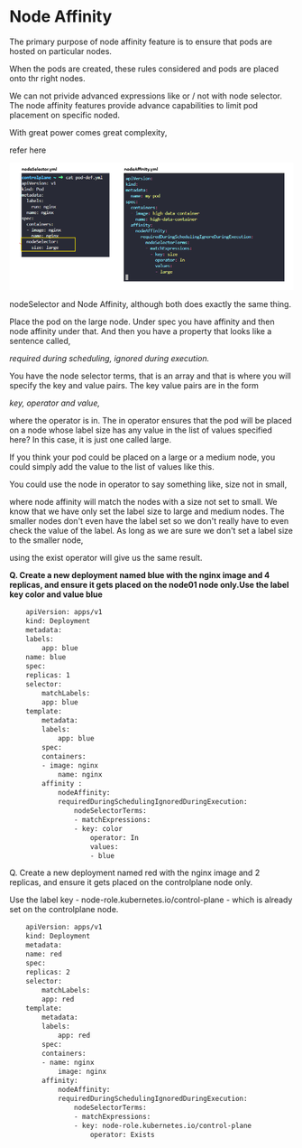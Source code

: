 # Node Affinity

The primary purpose of node affinity feature is to ensure that pods are hosted on particular nodes.

When the pods are created, these rules considered and pods are placed onto thr right nodes.

We can not privide advanced expressions like or / not with node selector. The node affinity features provide advance capabilities to limit pod placement on specific noded.

With great power comes great complexity,

refer here

![alt text](../pngs/node-affinity.png)

nodeSelector and Node Affinity, although both does exactly the same thing.

Place the pod on the large node. Under spec you have affinity and then node affinity under that. And then you have a property that looks like a sentence called,

*required during scheduling, ignored during execution.*

You have the node selector terms, that is an array and that is where you will specify the key and value pairs. The key value pairs are in the form

*key, operator and value,*

where the operator is in. The in operator ensures that the pod will be placed on a node whose label size has any value in the list of values specified here? In this case, it is just one called large.

If you think your pod could be placed on a large or a medium node, you could simply add the value to the list of values like this.

You could use the node in operator to say something like, size not in small,

where node affinity will match the nodes with a size not set to small. We know that we have only set the label size to large and medium nodes. The smaller nodes don't even have the label set so we don't really have to even check the value of the label. As long as we are sure we don't set a label size to the smaller node,

using the exist operator will give us the same result.

**Q. Create a new deployment named blue with the nginx image and 4 replicas, and ensure it gets placed on the node01 node only.Use the label key color and value blue**




        apiVersion: apps/v1
        kind: Deployment
        metadata:
        labels:
            app: blue
        name: blue
        spec:
        replicas: 1
        selector:
            matchLabels:
            app: blue
        template:
            metadata:
            labels:
                app: blue
            spec:
            containers:
            - image: nginx
                name: nginx
            affinity :
                nodeAffinity:
                requiredDuringSchedulingIgnoredDuringExecution:
                    nodeSelectorTerms:
                    - matchExpressions:
                    - key: color
                        operator: In
                        values:
                        - blue
 
Q. Create a new deployment named red with the nginx image and 2 replicas, and ensure it gets placed on the controlplane node only.

Use the label key - node-role.kubernetes.io/control-plane - which is already set on the controlplane node.



        apiVersion: apps/v1
        kind: Deployment
        metadata:
        name: red
        spec:
        replicas: 2
        selector:
            matchLabels:
            app: red
        template:
            metadata:
            labels:
                app: red
            spec:
            containers:
            - name: nginx
                image: nginx
            affinity:
                nodeAffinity:
                requiredDuringSchedulingIgnoredDuringExecution:
                    nodeSelectorTerms:
                    - matchExpressions:
                    - key: node-role.kubernetes.io/control-plane
                        operator: Exists